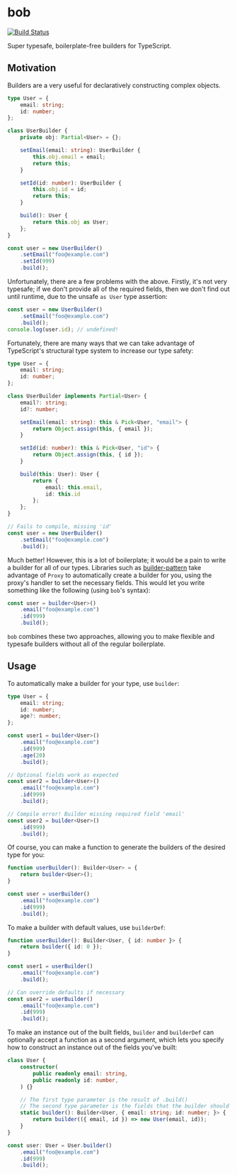 # bob

[![Build Status](https://travis-ci.com/nprindle/bob.svg?branch=master)](https://travis-ci.com/nprindle/bob)

Super typesafe, boilerplate-free builders for TypeScript.

## Motivation

Builders are a very useful for declaratively constructing complex objects.

```typescript
type User = {
    email: string;
    id: number;
};

class UserBuilder {
    private obj: Partial<User> = {};

    setEmail(email: string): UserBuilder {
        this.obj.email = email;
        return this;
    }

    setId(id: number): UserBuilder {
        this.obj.id = id;
        return this;
    }

    build(): User {
        return this.obj as User;
    };
}

const user = new UserBuilder()
    .setEmail("foo@example.com")
    .setId(999)
    .build();
```

Unfortunately, there are a few problems with the above. Firstly, it's not very
typesafe; if we don't provide all of the required fields, then we don't find out
until runtime, due to the unsafe `as User` type assertion:

```typescript
const user = new UserBuilder()
    .setEmail("foo@example.com")
    .build();
console.log(user.id); // undefined!
```

Fortunately, there are many ways that we can take advantage of TypeScript's
structural type system to increase our type safety:

```typescript
type User = {
    email: string;
    id: number;
};

class UserBuilder implements Partial<User> {
    email?: string;
    id?: number;

    setEmail(email: string): this & Pick<User, "email"> {
        return Object.assign(this, { email });
    }

    setId(id: number): this & Pick<User, "id"> {
        return Object.assign(this, { id });
    }

    build(this: User): User {
        return {
            email: this.email,
            id: this.id
        };
    };
}

// Fails to compile, missing 'id'
const user = new UserBuilder()
    .setEmail("foo@example.com")
    .build();
```

Much better! However, this is a lot of boilerplate; it would be a pain to write
a builder for all of our types. Libraries such as
[builder-pattern](https://github.com/Vincent-Pang/builder-pattern) take
advantage of `Proxy` to automatically create a builder for you, using the
proxy's handler to set the necessary fields. This would let you write something
like the following (using `bob`'s syntax):

```typescript
const user = builder<User>()
    .email("foo@example.com")
    .id(999)
    .build();
```

`bob` combines these two approaches, allowing you to make flexible and typesafe
builders without all of the regular boilerplate.

## Usage

To automatically make a builder for your type, use `builder`:

```typescript
type User = {
    email: string;
    id: number;
    age?: number;
};

const user1 = builder<User>()
    .email("foo@example.com")
    .id(999)
    .age(20)
    .build();

// Optional fields work as expected
const user2 = builder<User>()
    .email("foo@example.com")
    .id(999)
    .build();

// Compile error! Builder missing required field 'email'
const user2 = builder<User>()
    .id(999)
    .build();
```

Of course, you can make a function to generate the builders of the desired type
for you:

```typescript
function userBuilder(): Builder<User> = {
    return builder<User>();
}

const user = userBuilder()
    .email("foo@example.com")
    .id(999)
    .build();
```

To make a builder with default values, use `builderDef`:

```typescript
function userBuilder(): Builder<User, { id: number }> {
    return builder({ id: 0 });
}

const user1 = userBuilder()
    .email("foo@example.com")
    .build();

// Can override defaults if necessary
const user2 = userBuilder()
    .email("foo@example.com")
    .id(999)
    .build();
```

To make an instance out of the built fields, `builder` and `builderDef` can
optionally accept a function as a second argument, which lets you specify how to
construct an instance out of the fields you've built:

```typescript
class User {
    constructor(
        public readonly email: string,
        public readonly id: number,
    ) {}

    // The first type parameter is the result of .build()
    // The second type parameter is the fields that the builder should have
    static builder(): Builder<User, { email: string; id: number; }> {
        return builder(({ email, id }) => new User(email, id));
    }
}

const user: User = User.builder()
    .email("foo@example.com")
    .id(999)
    .build();
```


